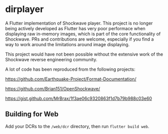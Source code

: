 # dirplayer

A Flutter implementation of Shockwave player. This project is no longer being actively developed as Flutter has very poor performace when displaying raw in-memory images, which is part of the core functionality of Shockwave. PRs and contributions are welcome, especially if you find a way to work around the limitations around image displaying.

This project would have not been possible without the extensive work of the Shockwave reverse engineering community. 

A lot of code has been reproduced from the following projects:

https://github.com/Earthquake-Project/Format-Documentation/

https://github.com/Brian151/OpenShockwave/

https://gist.github.com/MrBrax/1f3ae06c9320863f1d7b79b988c03e60

## Building for Web

Add your DCRs to the `/web/dcr` directory, then run `flutter build web`.
